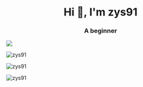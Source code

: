 <h1 align="center">Hi 👋, I'm zys91</h1>
<h3 align="center">A beginner</h3>

![](https://visitor-badge.glitch.me/badge?page_id=zys91.readme)

<p><img align="center" src="https://github-readme-stats.vercel.app/api/top-langs?username=zys91&show_icons=true&theme=react&locale=en&layout=compact" alt="zys91" /></p>

<p><img align="center" src="https://github-readme-stats.vercel.app/api?username=zys91&hide=issues&hide_title=true&include_all_commits=true&show_icons=true&bg_color=30,e96443,904e95&title_color=fff&text_color=fff" alt="zys91" /></p>

<p><img align="center" src="https://github-readme-streak-stats.herokuapp.com/?user=zys91&theme=dark" alt="zys91" /></p>
